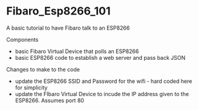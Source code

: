 # Fibaro_Esp8266_101
A basic tutorial to have Fibaro talk to an ESP8266


Components
- basic Fibaro Virtual Device that polls an ESP8266
- basic ESP8266 code to establish a web server and pass back JSON


Changes to make to the code
- update the ESP8266 SSID and Password for the wifi - hard coded here for simplicity
- update the FIbaro Virtual Device to incude the IP address given to the ESP8266.  Assumes port 80



